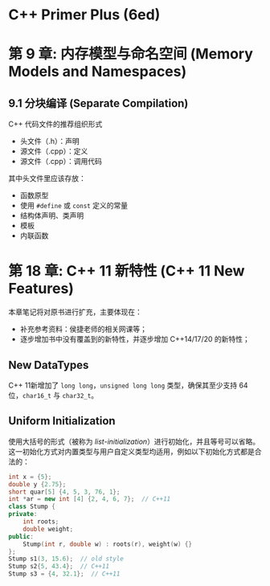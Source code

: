 # C++ Primer Plus (6ed)

# 第 9 章: 内存模型与命名空间 (Memory Models and Namespaces)

## 9.1 分块编译 (Separate Compilation)

C++ 代码文件的推荐组织形式

- 头文件（.h）：声明
- 源文件（.cpp）：定义
- 源文件（.cpp）：调用代码

其中头文件里应该存放：

- 函数原型
- 使用 `#define` 或 `const` 定义的常量
- 结构体声明、类声明
- 模板
- 内联函数

# 第 18 章: C++ 11 新特性 (C++ 11 New Features)

本章笔记将对原书进行扩充，主要体现在：

- 补充参考资料：侯捷老师的相关网课等；
- 逐步增加书中没有覆盖到的新特性，并逐步增加 C++14/17/20 的新特性；

## New DataTypes

C++ 11新增加了 `long long`，`unsigned long long` 类型，确保其至少支持 64 位，`char16_t` 与 `char32_t`。

## Uniform Initialization

使用大括号的形式（被称为 *list-initialization*）进行初始化，并且等号可以省略。这一初始化方式对内置类型与用户自定义类型均适用，例如以下初始化方式都是合法的：

```c++
int x = {5};
double y {2.75};
short quar[5] {4, 5, 3, 76, 1};
int *ar = new int [4] {2, 4, 6, 7};  // C++11
class Stump {
private:
    int roots;
    double weight;
public:
    Stump(int r, double w) : roots(r), weight(w) {}
};
Stump s1(3, 15.6);  // old style
Stump s2{5, 43.4};  // C++11
Stump s3 = {4, 32.1};  // C++11
```



